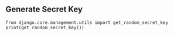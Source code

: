 ## Generate Secret Key

```
from django.core.management.utils import get_random_secret_key
print(get_random_secret_key())
```
